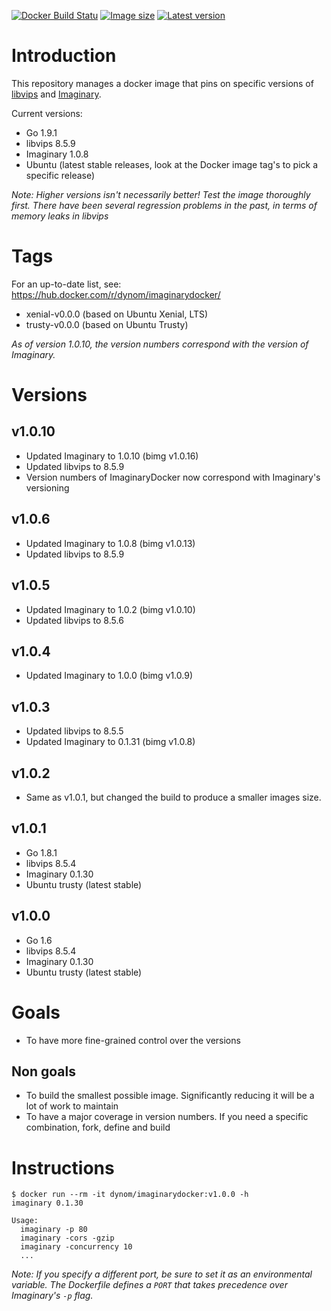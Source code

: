 [![Docker Build Statu](https://img.shields.io/docker/build/dynom/imaginarydocker.svg?style=flat-square)](https://hub.docker.com/r/dynom/imaginarydocker/tags/)  [![Image size](https://images.microbadger.com/badges/image/dynom/imaginarydocker.svg)](https://hub.docker.com/r/dynom/imaginarydocker/tags/)  [![Latest version](https://images.microbadger.com/badges/version/dynom/imaginarydocker.svg)](https://hub.docker.com/r/dynom/imaginarydocker/tags/)


# Introduction
This repository manages a docker image that pins on specific versions of [libvips](https://github.com/jcupitt/libvips) and [Imaginary](https://github.com/h2non/imaginary).

Current versions:
* Go 1.9.1
* libvips 8.5.9
* Imaginary 1.0.8
* Ubuntu (latest stable releases, look at the Docker image tag's to pick a specific release)

_Note: Higher versions isn't necessarily better! Test the image thoroughly first. There have been several regression problems in the past, in terms of memory leaks in libvips_

# Tags
For an up-to-date list, see: https://hub.docker.com/r/dynom/imaginarydocker/

* xenial-v0.0.0 (based on Ubuntu Xenial, LTS)
* trusty-v0.0.0 (based on Ubuntu Trusty)

_As of version 1.0.10, the version numbers correspond with the version of Imaginary._

# Versions
## v1.0.10
* Updated Imaginary to 1.0.10 (bimg v1.0.16)
* Updated libvips to 8.5.9
* Version numbers of ImaginaryDocker now correspond with Imaginary's versioning

## v1.0.6
* Updated Imaginary to 1.0.8 (bimg v1.0.13)
* Updated libvips to 8.5.9

## v1.0.5
* Updated Imaginary to 1.0.2 (bimg v1.0.10)
* Updated libvips to 8.5.6

## v1.0.4
* Updated Imaginary to 1.0.0 (bimg v1.0.9)

## v1.0.3
* Updated libvips to 8.5.5
* Updated Imaginary to 0.1.31 (bimg v1.0.8)

## v1.0.2
* Same as v1.0.1, but changed the build to produce a smaller images size.

## v1.0.1
* Go 1.8.1
* libvips 8.5.4
* Imaginary 0.1.30
* Ubuntu trusty (latest stable)

## v1.0.0
* Go 1.6
* libvips 8.5.4
* Imaginary 0.1.30
* Ubuntu trusty (latest stable)

# Goals
* To have more fine-grained control over the versions

## Non goals
* To build the smallest possible image. Significantly reducing it will be a lot of work to maintain
* To have a major coverage in version numbers. If you need a specific combination, fork, define and build


# Instructions

```
$ docker run --rm -it dynom/imaginarydocker:v1.0.0 -h
imaginary 0.1.30

Usage:
  imaginary -p 80
  imaginary -cors -gzip
  imaginary -concurrency 10
  ...
```

_Note: If you specify a different port, be sure to set it as an environmental variable. The Dockerfile defines a `PORT` that takes precedence over Imaginary's `-p` flag._
